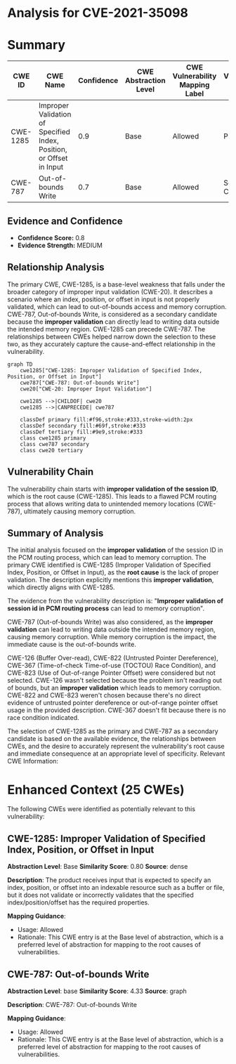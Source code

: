 # Analysis for CVE-2021-35098

# Summary
| CWE ID | CWE Name | Confidence | CWE Abstraction Level | CWE Vulnerability Mapping Label | CWE-Vulnerability Mapping Notes |
|---|---|---|---|---|---|
| CWE-1285 | Improper Validation of Specified Index, Position, or Offset in Input | 0.9 | Base | Allowed | Primary CWE |
| CWE-787 | Out-of-bounds Write | 0.7 | Base | Allowed | Secondary Candidate |

## Evidence and Confidence

*   **Confidence Score:** 0.8
*   **Evidence Strength:** MEDIUM

## Relationship Analysis
The primary CWE, CWE-1285, is a base-level weakness that falls under the broader category of improper input validation (CWE-20). It describes a scenario where an index, position, or offset in input is not properly validated, which can lead to out-of-bounds access and memory corruption. CWE-787, Out-of-bounds Write, is considered as a secondary candidate because the **improper validation** can directly lead to writing data outside the intended memory region. CWE-1285 can precede CWE-787. The relationships between CWEs helped narrow down the selection to these two, as they accurately capture the cause-and-effect relationship in the vulnerability.

```mermaid
graph TD
    cwe1285["CWE-1285: Improper Validation of Specified Index, Position, or Offset in Input"]
    cwe787["CWE-787: Out-of-bounds Write"]
    cwe20["CWE-20: Improper Input Validation"]

    cwe1285 -->|CHILDOF| cwe20
    cwe1285 -->|CANPRECEDE| cwe787
    
    classDef primary fill:#f96,stroke:#333,stroke-width:2px
    classDef secondary fill:#69f,stroke:#333
    classDef tertiary fill:#9e9,stroke:#333
    class cwe1285 primary
    class cwe787 secondary
    class cwe20 tertiary
```

## Vulnerability Chain
The vulnerability chain starts with **improper validation of the session ID**, which is the root cause (CWE-1285). This leads to a flawed PCM routing process that allows writing data to unintended memory locations (CWE-787), ultimately causing memory corruption.

## Summary of Analysis
The initial analysis focused on the **improper validation** of the session ID in the PCM routing process, which can lead to memory corruption. The primary CWE identified is CWE-1285 (Improper Validation of Specified Index, Position, or Offset in Input), as the **root cause** is the lack of proper validation. The description explicitly mentions this **improper validation**, which directly aligns with CWE-1285.

The evidence from the vulnerability description is: "**Improper validation of session id in PCM routing process** can lead to memory corruption".

CWE-787 (Out-of-bounds Write) was also considered, as the **improper validation** can lead to writing data outside the intended memory region, causing memory corruption. While memory corruption is the impact, the immediate cause is the out-of-bounds write.

CWE-126 (Buffer Over-read), CWE-822 (Untrusted Pointer Dereference), CWE-367 (Time-of-check Time-of-use (TOCTOU) Race Condition), and CWE-823 (Use of Out-of-range Pointer Offset) were considered but not selected. CWE-126 wasn't selected because the problem isn't reading out of bounds, but an **improper validation** which leads to memory corruption. CWE-822 and CWE-823 weren't chosen because there's no direct evidence of untrusted pointer dereference or out-of-range pointer offset usage in the provided description. CWE-367 doesn't fit because there is no race condition indicated.

The selection of CWE-1285 as the primary and CWE-787 as a secondary candidate is based on the available evidence, the relationships between CWEs, and the desire to accurately represent the vulnerability's root cause and immediate consequence at an appropriate level of specificity.
Relevant CWE Information:

# Enhanced Context (25 CWEs)
The following CWEs were identified as potentially relevant to this vulnerability:

## CWE-1285: Improper Validation of Specified Index, Position, or Offset in Input
**Abstraction Level**: Base
**Similarity Score**: 0.80
**Source**: dense

**Description**:
The product receives input that is expected to specify an index, position, or offset into an indexable resource such as a buffer or file, but it does not validate or incorrectly validates that the specified index/position/offset has the required properties.

**Mapping Guidance**:
- Usage: Allowed
- Rationale: This CWE entry is at the Base level of abstraction, which is a preferred level of abstraction for mapping to the root causes of vulnerabilities.

## CWE-787: Out-of-bounds Write
**Abstraction Level**: base
**Similarity Score**: 4.33
**Source**: graph

**Description**:
CWE-787: Out-of-bounds Write

**Mapping Guidance**:
- Usage: Allowed
- Rationale: This CWE entry is at the Base level of abstraction, which is a preferred level of abstraction for mapping to the root causes of vulnerabilities.